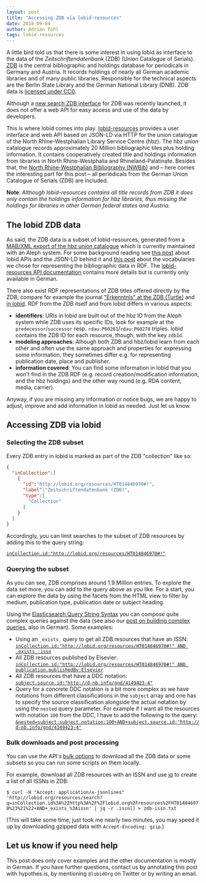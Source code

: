 ```yaml
---
layout: post
title: "Accessing ZDB via lobid-resources"
date: 2018-09-04
author: Adrian Pohl
tags: lobid-resources
---
```


A little bird told us that there is some interest in using lobid as interface to the data of the *Zeitschriftendatenbank* (ZDB) (Union Catalogue of Serials). [ZDB](http://www.zeitschriftendatenbank.de) is the central bibliographic and holdings database for periodicals in Germany and Austria. It records holdings of nearly all German academic libraries and of many public libraries. Responsible for the technical aspects are the Berlin State Library and the German National Library (DNB). ZDB data is [licensed under CC0](http://www.zeitschriftendatenbank.de/ueber-uns/datenlizenz/).

 Although a [new search ZDB interface](https://zdb-katalog.de) for ZDB was recently launched, it does not offer a web API for easy access and use of the data by developers.

This is where lobid comes into play. [lobid-resources](https://lobid.org/resources) provides a user interface and web API based on JSON-LD via HTTP for the union catalogue of the North Rhine-Westphalian Library Service Centre (hbz). The hbz union catalogue records approximately 20 Million bibliographic tiles plus holding information. It contains cooperatively created title and holdings information from libraries in North Rhine-Westphalia and Rhineland-Palatinate. Besides that, the [North Rhine-Westphalian Bibliography (NWBib)](https://nwbib.de) and – here comes the interesting part for this post – all periodicals from the German Union Catalogue of Serials (ZDB) are included.

**Note**: *Although lobid-resources contains all title records from ZDB it does only contain the holdings information for hbz libraries, thus missing the holdings for libraries in other German federal states and Austria.*

## The lobid ZDB data

As said, the ZDB data is a subset of lobid-resources, generated from a [MAB/XML export of the hbz union catalogue](http://lobid.org/download/dumps/DE-605/mabxml/) which is currently maintained with an Aleph system. For some background reading see [this post](http://blog.lobid.org/2017/06/08/lobid-api-why-how.html) about lobid APIs and the JSON-LD behind it and [this post](http://blog.lobid.org/2017/04/19/vocabulary-choices.html) about the vocabularies we chose for representing the bibliographic data in RDF. The [lobid-resources API documentation](http://lobid.org/resources/api) contains more details but is currently only available in German.

There also exist RDF representations of ZDB titles offered directly by the ZDB, compare for example the journal ["Erkenntnis" at the ZDB (Turtle)](http://ld.zdb-services.de/data/203461-x.ttl) and [in lobid](http://lobid.org/resources/HT001320263.json). RDF from the ZDB itself and from lobid differs in various aspects:

- **identifiers**: URIs in lobid are built out of the hbz ID from the Aleph system while ZDB uses its specific IDs, look for example at the `predecessor`/`successor` resp. `rdau:P60261`/`rdau:P60278` triples. lobid contains the ZDB ID for each resource, though, with the key `zdbId`.
- **modeling approaches**: Alhough both ZDB and hbz/lobid learn from each other and often use the same approach and properties for expressing some information, they sometimes differ e.g. for representing publication date, place and publisher.
- **information covered**: You can find some information in lobid that you won't find in the ZDB RDF (e.g. record creation/modification information, and the hbz holdings) and the other way round (e.g. RDA content, media, carrier).

Anyway, if you are missing any information or notice bugs, we are happy to adjust, improve and add information in lobid as needed. Just let us know.

## Accessing ZDB via lobid

### Selecting the ZDB subset

Every ZDB entry in lobid is marked as part of the ZDB "collection" like so:

```json
{
  "inCollection":[
    {
      "id":"http://lobid.org/resources/HT014846970#!",
      "label":"Zeitschriftendatenbank (ZDB)",
      "type":[
        "Collection"
      ]
    }
  ]
}
```

Accordingly, you can limit searches to the subset of ZDB resources by adding this to the query string:

[`inCollection.id:"http://lobid.org/resources/HT014846970#!"`](http://lobid.org/resources/search?q=inCollection.id%3A%22http%3A%2F%2Flobid.org%2Fresources%2FHT014846970%23%21%22)

### Querying the subset

As you can see, ZDB comprises around 1.9 Million entries. To explore the data set more, you can add to the query above as you like. For a start, you can explore the data by using the facets from the HTML view to filter by medium, publication type, publication date or subject heading.

Using the [Elasticsearch Query String Syntax](https://www.elastic.co/guide/en/elasticsearch/reference/5.6/query-dsl-query-string-query.html#query-string-syntax) you can compose quite complex queries against the data (see also our [post on building complex queries](http://blog.lobid.org/2018/07/06/lobid-gnd-queries.html), also in German). Some examples:

- Using an `_exists_` query to get all ZDB resources that have an ISSN: [`inCollection.id:"http://lobid.org/resources/HT014846970#!" AND _exists_:issn`](http://lobid.org/resources/search?q=inCollection.id%3A%22http%3A%2F%2Flobid.org%2Fresources%2FHT014846970%23%21%22+AND+_exists_%3Aissn)
- All ZDB resources published by Elsevier: [`inCollection.id:"http://lobid.org/resources/HT014846970#!" AND publication.publishedBy:Elsevier`](http://lobid.org/resources/search?q=inCollection.id%3A%22http%3A%2F%2Flobid.org%2Fresources%2FHT014846970%23%21%22+AND+publication.publishedBy%3AElsevier)
- All ZDB resources that have a DDC notation: [`subject.source.id:"http://d-nb.info/gnd/4149423-4"`](http://lobid.org/resources/search?filter=inCollection.id:%22http%3A%2F%2Flobid.org%2Fresources%2FHT014846970%23%21%22&q=subject.source.id:%22http://d-nb.info/gnd/4149423-4%22)
- Query for a concrete DDC notation is a bit more complex as we have notations from different classifications in the `subject` array and one has to specify the source classification alongside the actual notation by using the `nested` query parameter. For example if I want all the resources with notation `100` from the DDC, I have to add the following to the query: [`&nested=subject:subject.notation:100+AND+subject.source.id:"http://d-nb.info/gnd/4149423-4"`](http://lobid.org/resources/search?filter=inCollection.id:%22http%3A%2F%2Flobid.org%2Fresources%2FHT014846970%23%21%22&nested=subject:subject.notation:100+AND+subject.source.id:%22http://d-nb.info/gnd/4149423-4%22)

### Bulk downloads and post processing

You can use the API's [bulk options](http://lobid.org/resources/api#content_types) to download all the ZDB data or some subsets so you can run some scripts on them locally.

For example, download all ZDB resources with an ISSN and use [jq](https://stedolan.github.io/jq/) to create a list of all ISSNs in ZDB:

`$ curl -H "Accept: application/x-jsonlines" 'http://lobid.org/resources/search?q=inCollection.id%3A%22http%3A%2F%2Flobid.org%2Fresources%2FHT014846970%23%21%22+AND+_exists_%3Aissn' | jq -r .issn[] > zdb-issn.txt`

(This will take some time, just took me nearly two minutes, you may speed it up by downloading gzipped data with `Accept-Encoding: gzip`.)

## Let us know if you need help

This post does only cover examples and the other documentation is mostly in German. If you have further questions, contact us by annotating this post with hypothes.is, by mentioning `@lobidOrg` on Twitter or by writing an email.
